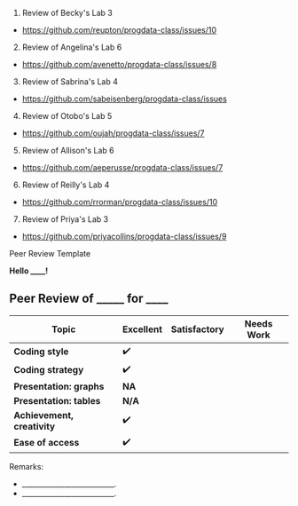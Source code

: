1. Review of Becky's Lab 3
+ https://github.com/reupton/progdata-class/issues/10

2. Review of Angelina's Lab 6
+ https://github.com/avenetto/progdata-class/issues/8

3. Review of Sabrina's Lab 4
+ https://github.com/sabeisenberg/progdata-class/issues 

4. Review of Otobo's Lab 5
+ https://github.com/oujah/progdata-class/issues/7

5. Review of Allison's Lab 6
+ https://github.com/aeperusse/progdata-class/issues/7

6. Review of Reilly's Lab 4
+ https://github.com/rrorman/progdata-class/issues/10

7. Review of Priya's Lab 3
+ https://github.com/priyacollins/progdata-class/issues/9




Peer Review Template

**Hello ____!**

Peer Review of _____ for ____
----------------------------------------------------
Topic | Excellent | Satisfactory | Needs Work |
----------------------------|-----|-----|-----|
**Coding style** | :heavy_check_mark: | | |
**Coding strategy** | :heavy_check_mark: | | |
**Presentation: graphs** | **NA** | | |
**Presentation: tables** | **N/A**| | |
**Achievement, creativity** | :heavy_check_mark: | | |
**Ease of access** | :heavy_check_mark: | | |
Remarks:
- *__________________________.*
- *__________________________.*